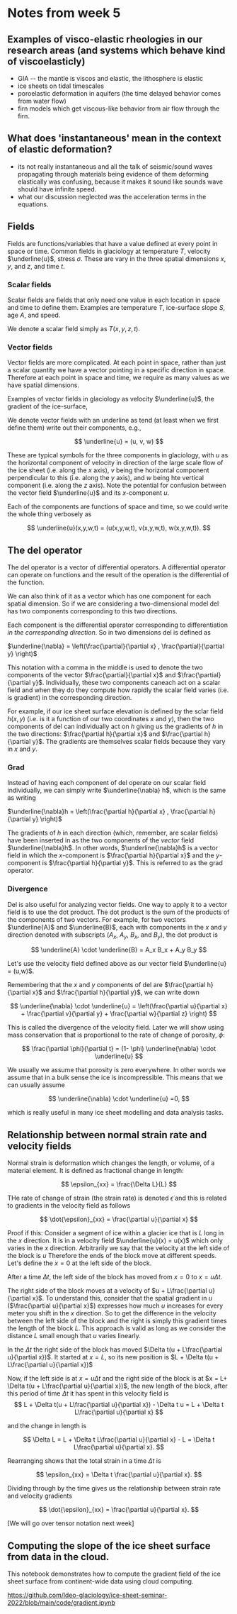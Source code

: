 # Notes from week 5

## Examples of visco-elastic rheologies in our research areas (and systems which behave kind of viscoelasticly)
   - GIA -- the mantle is viscos and elastic, the lithosphere is elastic
   - ice sheets on tidal timescales
   - poroelastic deformation in aquifers (the time delayed behavior comes from water flow)
   - firn models which get viscous-like behavior from air flow through the firn. 

## What does 'instantaneous' mean in the context of elastic deformation?

 - its not really instantaneous and all the talk of seismic/sound waves propagating through materials being evidence of them deforming elastically was confusing, because it makes it sound like sounds wave should have infinite speed. 
- what our discussion neglected was the acceleration terms in the equations. 


## Fields

Fields are functions/variables that have a value defined at every point in space or time. Common fields in glaciology at temperature $T$, velocity $\underline{u}$, stress $\sigma$. These are vary in the three spatial dimensions $x$, $y$, and $z$, and time $t$.

### Scalar fields
Scalar fields are fields that only need one value in each location in space and time to define them. Examples are temperature $T$, ice-surface slope $S$, age $A$, and speed. 

We denote a scalar field simply as $T(x,y,z,t)$.

### Vector fields
Vector fields are more complicated. At each point in space, rather than just a scalar quantity we have a vector pointing in a specific direction in space. Therefore at each point in space and time, we require as many values as we have spatial dimensions. 

Examples of vector fields in glaciology as velocity $\underline{u}$, the gradient of the ice-surface, 

We denote vector fields with an underline as tend (at least when we first define them) write out their components, e.g.,

$$
\underline{u} = (u, v, w)
$$

These are typical symbols for the three components in glaciology, with $u$ as the horizontal component of velocity in direction of the large scale flow of the ice sheet (i.e. along the $x$ axis), $v$ being the horizontal component perpendicular to this (i.e. along the $y$ axis), and $w$ being hte vertical component (i.e. along the $z$ axis). Note the potential for confusion between the vector field $\underline{u}$ and its $x$-component $u$.

Each of the components are functions of space and time, so we could write the whole thing verbosely as

$$
\underline{u}(x,y,w,t) = (u(x,y,w,t), v(x,y,w,t), w(x,y,w,t)).
$$

## The del operator
The del operator is a vector of differential operators. A differential operator can operate on functions and the result of the operation is the differential of the function. 

We can also think of it as a vector which has one component for each spatial dimension. So if we are considering a two-dimensional model del has two components corresponding to this two directions. 

Each component is the differential operator corresponding to differentiation *in the corresponding direction*. So in two dimensions del is defined as 

$\underline{\nabla} = \left(\frac{\partial}{\partial x} , \frac{\partial}{\partial y} \right)$

This notation with a comma in the middle is used to denote the two components of the vector $\frac{\partial}{\partial x}$ and $\frac{\partial}{\partial y}$. Individually, these two components caneach act on a scalar field and when they do they compute how rapidly the scalar field varies (i.e. is gradient) in the corresponding direction. 

For example, if our ice sheet surface elevation is defined by the sclar field $h(x,y)$ (i.e. is it a function of our two coordinates $x$ and $y$), then the two components of del can individually act on $h$ giving us the gradients of $h$ in the two directions:  $\frac{\partial h}{\partial x}$ and $\frac{\partial h}{\partial y}$. The gradients are themselves scalar fields because they vary in $x$ and $y$. 

### Grad

Instead of having each component of del operate on our scalar field individually, we can simply write $\underline{\nabla} h$, which is the same as writing 

$\underline{\nabla}h = \left(\frac{\partial h}{\partial x} , \frac{\partial h}{\partial y} \right)$

The gradients of $h$ in each direction (which, remember, are scalar fields) have been inserted in as the two components of the *vector* field $\underline{\nabla}h$. In other words, $\underline{\nabla}h$ is a vector field in which the $x$-component is $\frac{\partial h}{\partial x}$ and the $y$-component is $\frac{\partial h}{\partial y}$. This is referred to as the grad operator. 

### Divergence
Del is also useful for analyzing vector fields. One way to apply it to a vector field is to use the dot product. The dot product is the sum of the products of the components of two vectors. For example, for two vectors $\underline{A}$ and $\underline{B}$, each with components in the $x$ and $y$ direction denoted with subscripts ($A_x$, $A_y$, $B_x$, and $B_y$), the dot product is 

$$
\underline{A} \cdot \underline{B} = A_x B_x + A_y B_y
$$

Let's use the velocity field defined above as our vector field $\underline{u} = (u,w)$.


Remembering that the $x$ and $y$ components of del are $\frac{\partial h}{\partial x}$ and $\frac{\partial h}{\partial y}$, we can write down 

$$
\underline{\nabla} \cdot \underline{u} = \left(\frac{\partial u}{\partial x} + \frac{\partial v}{\partial y} + \frac{\partial w}{\partial z} \right)
$$

This is called the divergence of the velocity field. Later we will show using mass conservation that is proportional to the rate of change of porosity, $\phi$:

$$
\frac{\partial \phi}{\partial t} = (1- \phi) \underline{\nabla} \cdot \underline{u} 
$$

We usually we assume that porosity is zero everywhere. In other words we assume that in a bulk sense the ice is incompressible. This means that we can usually assume 

$$
\underline{\nabla} \cdot \underline{u} =0, 
$$

which is really useful in many ice sheet modelling and data analysis tasks. 


## Relationship between normal strain rate and velocity fields
Normal strain is deformation which changes the length, or volume, of a material element. It is defined as fractional change in length:

$$
\epsilon_{xx} = \frac{\Delta L}{L}
$$

THe rate of change of strain (the strain rate) is denoted $\dot{\epsilon}$ and this is related to gradients in the velocity field as follows


$$
\dot{\epsilon}_{xx} = \frac{\partial u}{\partial x}
$$


Proof if this: Consider a segment of ice within a glacier ice that is $L$ long in the $x$ direction. It is in a velocity field $\underline{u}(x) = u(x)$ which only varies in the $x$ direction. Arbitrarily we say that the velocity at the left side of the block is $u$ Therefore the ends of the block move at different speeds. Let's define the $x=0$ at the left side of the block. 

After a time $\Delta t$, the left side of the block has moved from $x=0$ to $x = u\Delta t$. 

The right side of the block moves at a velocity of $u + L\frac{\partial u}{\partial x}$. To understand this, consider that the spatial gradient in $u$ ($\frac{\partial u}{\partial x}$) expresses how much $u$ increases for every meter you shift in the $x$ direction. So to get the difference in the velocity between the left side of the block and the right is simply this gradient times the length of the block $L$. This approach is valid as long as we consider the distance $L$ small enough that $u$ varies linearly. 

In the $\Delta t$ the right side of the block has moved $\Delta t(u + L\frac{\partial u}{\partial x})$. It started at $x = L$, so its new position is $L + \Delta t(u + L\frac{\partial u}{\partial x})$


Now, if the left side is at  $x = u\Delta t$ and the right side of the block is  at $x = L+ \Delta t(u + L\frac{\partial u}{\partial x})$, the new length of the block, after this period of time $\Delta t$ it has spent in this velocity field is 
$$
L + \Delta t(u + L\frac{\partial u}{\partial x}) - \Delta t u = L + \Delta t L\frac{\partial u}{\partial x}
$$

and the change in length is

$$
\Delta L = L + \Delta t L\frac{\partial u}{\partial x} - L = \Delta t L\frac{\partial u}{\partial x}.
$$

Rearranging shows that the total strain in a time $\Delta t$ is

$$
\epsilon_{xx} = \Delta t \frac{\partial u}{\partial x}.
$$

Dividing through by the time gives us the relationship between strain rate and velocity gradients

$$
\dot{\epsilon}_{xx} = \frac{\partial u}{\partial x}.
$$


[We will go over tensor notation next week]

## Computing the slope of the ice sheet surface from data in the cloud. 

This notebook demonstrates how to compute the gradient field of the ice sheet surface from continent-wide data using cloud computing. 

https://github.com/ldeo-glaciology/ice-sheet-seminar-2022/blob/main/code/gradient.ipynb
